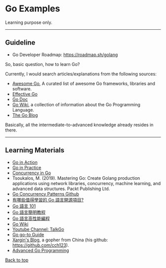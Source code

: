 # Go Examples

Learning purpose only.

---

## Guideline

- Go Developer Roadmap: https://roadmap.sh/golang

So, basic question, how to learn Go?

Currently, I would search articles/explanations from the following sources:

- [Awesome Go](https://github.com/avelino/awesome-go), A curated list of awesome Go frameworks, libraries and software.
- [Effective Go](https://go.dev/doc/effective_go)
- [Go Doc](https://go.dev/doc/)
- [Go Wiki](https://github.com/golang/go/wiki), a collection of information about the Go Programming Language.
- [The Go Blog](https://go.dev/blog/)

Basically, all the intermediate-to-advanced knowledge already resides in there.

---

## Learning Materials

- [Go in Action](https://www.oreilly.com/library/view/go-in-action/9781617291784/#:~:text=Go%20in%20Action%20is%20for,and%20idiomatic%20view%20of%20Go.)
- [Go in Practice](https://www.oreilly.com/library/view/go-in-practice/9781633430075/)
- [Concurrency in Go](https://www.oreilly.com/library/view/concurrency-in-go/9781491941294/)
- Tsoukalos, M. (2019). Mastering Go: Create Golang production applications using network libraries, concurrency, machine learning, and advanced data structures. Packt Publishing Ltd. 
- [Go Concurrency Patterns Github](https://github.com/lotusirous/go-concurrency-patterns)
- [有哪些值得學習的 Go 語言開源項目?](https://www.zhihu.com/question/20801814/answer/1534555951)
- [Go 語言 101](https://gfw.go101.org/article/101.html)
- [Go 語言簡明教程](https://geektutu.com/post/quick-golang.html)
- [Go 語言高性能編程](https://geektutu.com/post/high-performance-go.html)
- [Go Wiki](https://github.com/golang/go/wiki)
- [Youtube Channel: TalkGo](https://www.youtube.com/c/talkgo_night)
- [Go go-to Guide](https://yourbasic.org/golang/)
- [Xargin's Blog](https://xargin.com/), a gopher from China (his github: https://github.com/cch123).
- [Advanced Go Programming](https://github.com/chai2010/advanced-go-programming-book)

[Back to top](#go-examples)
